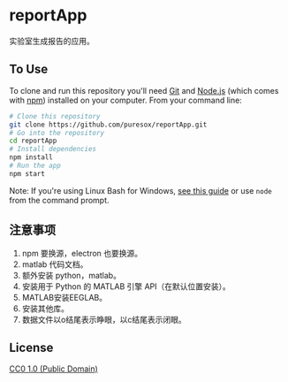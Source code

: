 # reportApp

实验室生成报告的应用。

## To Use

To clone and run this repository you'll need [Git](https://git-scm.com) and [Node.js](https://nodejs.org/en/download/) (which comes with [npm](http://npmjs.com)) installed on your computer. From your command line:

```bash
# Clone this repository
git clone https://github.com/puresox/reportApp.git
# Go into the repository
cd reportApp
# Install dependencies
npm install
# Run the app
npm start
```

Note: If you're using Linux Bash for Windows, [see this guide](https://www.howtogeek.com/261575/how-to-run-graphical-linux-desktop-applications-from-windows-10s-bash-shell/) or use `node` from the command prompt.

## 注意事项

1. npm 要换源，electron 也要换源。
2. matlab 代码文档。
3. 额外安装 python，matlab。
4. 安装用于 Python 的 MATLAB 引擎 API（在默认位置安装）。
5. MATLAB安装EEGLAB。
6. 安装其他库。
7. 数据文件以o结尾表示睁眼，以c结尾表示闭眼。

## License

[CC0 1.0 (Public Domain)](LICENSE.md)
